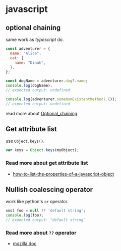 # javascript

## optional chaining

same work as _typescript_ do.

```js
const adventurer = {
  name: "Alice",
  cat: {
    name: "Dinah",
  },
};

const dogName = adventurer.dog?.name;
console.log(dogName);
// expected output: undefined

console.log(adventurer.someNonExistentMethod?.());
// expected output: undefined
```

read more about [Optional_chaining](https://developer.mozilla.org/en-US/docs/Web/JavaScript/Reference/Operators/Optional_chaining)

## Get attribute list

use `Object.keys()`.

```js
var keys = Object.keys(myObject);
```

### Read more about get attribute list

- [how-to-list-the-properties-of-a-javascript-object](https://stackoverflow.com/questions/208016/how-to-list-the-properties-of-a-javascript-object)

## Nullish coalescing operator

work like python's `or` operator.

```js
onst foo = null ?? 'default string';
console.log(foo);
// expected output: "default string"
```

### Read more about `??` operator

- [mozilla doc](https://developer.mozilla.org/en-US/docs/Web/JavaScript/Reference/Operators/Nullish_coalescing_operator)